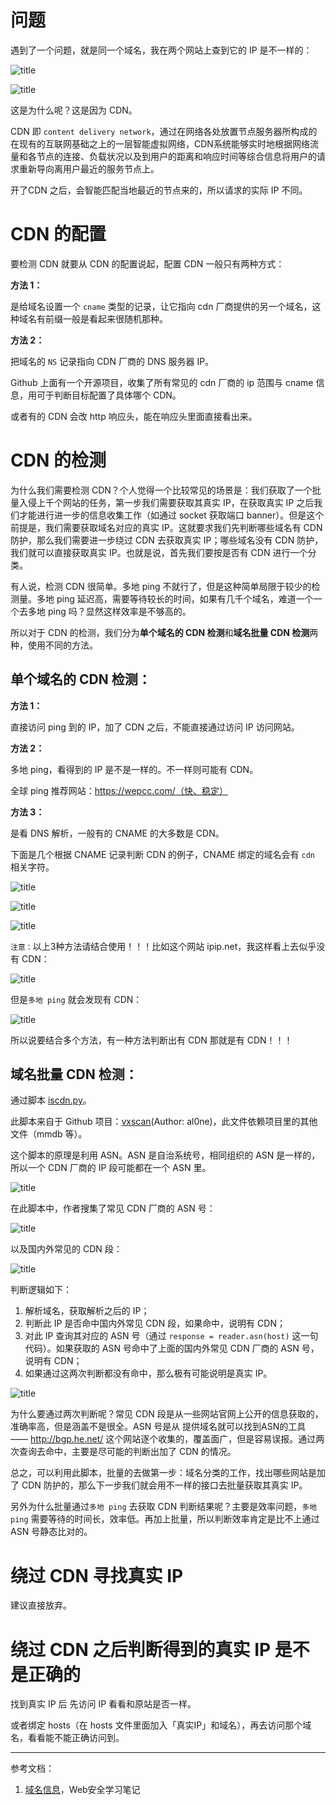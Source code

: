 # 问题

遇到了一个问题，就是同一个域名，我在两个网站上查到它的 IP 是不一样的：

![title](https://leanote.com/api/file/getImage?fileId=5dcc08c8ab644147030004ea)

![title](https://leanote.com/api/file/getImage?fileId=5dcbf345ab6441450a000467)

这是为什么呢？这是因为 CDN。


CDN 即 `content delivery network`，通过在网络各处放置节点服务器所构成的在现有的互联网基础之上的一层智能虚拟网络，CDN系统能够实时地根据网络流量和各节点的连接、负载状况以及到用户的距离和响应时间等综合信息将用户的请求重新导向离用户最近的服务节点上。

开了CDN 之后，会智能匹配当地最近的节点来的，所以请求的实际 IP 不同。

# CDN 的配置

要检测 CDN 就要从 CDN 的配置说起，配置 CDN 一般只有两种方式：

**方法 1：**

是给域名设置一个 `cname` 类型的记录，让它指向 cdn 厂商提供的另一个域名，这种域名有前缀一般是看起来很随机那种。

**方法 2：**

把域名的 `NS` 记录指向 CDN 厂商的 DNS 服务器 IP。

Github 上面有一个开源项目，收集了所有常见的 cdn 厂商的 ip 范围与 cname 信息，用可于判断目标配置了具体哪个 CDN。 

或者有的 CDN 会改 http 响应头，能在响应头里面直接看出来。


# CDN 的检测

为什么我们需要检测 CDN？个人觉得一个比较常见的场景是：我们获取了一个批量入侵上千个网站的任务，第一步我们需要获取其真实 IP，在获取真实 IP 之后我们才能进行进一步的信息收集工作（如通过 socket 获取端口 banner）。但是这个前提是，我们需要获取域名对应的真实 IP。这就要求我们先判断哪些域名有 CDN 防护，那么我们需要进一步绕过 CDN 去获取真实 IP；哪些域名没有 CDN 防护，我们就可以直接获取真实 IP。也就是说，首先我们要按是否有 CDN 进行一个分类。

有人说，检测 CDN 很简单。多地 ping 不就行了，但是这种简单局限于较少的检测量。多地 ping 延迟高，需要等待较长的时间，如果有几千个域名，难道一个一个去多地 ping 吗？显然这样效率是不够高的。

所以对于 CDN 的检测，我们分为**单个域名的 CDN 检测**和**域名批量 CDN 检测**两种，使用不同的方法。

## 单个域名的 CDN 检测：
**方法 1：**

直接访问 ping 到的 IP，加了 CDN 之后，不能直接通过访问 IP 访问网站。

**方法 2：**

多地 ping，看得到的 IP 是不是一样的。不一样则可能有 CDN。

全球 ping 推荐网站：https://wepcc.com/（快、稳定）

**方法 3：**

是看 DNS 解析，一般有的 CNAME 的大多数是 CDN。



下面是几个根据 CNAME 记录判断 CDN 的例子，CNAME 绑定的域名会有 `cdn` 相关字符。

![title](https://leanote.com/api/file/getImage?fileId=5dcbf86eab6441470300047a)

![title](https://leanote.com/api/file/getImage?fileId=5dcbf959ab6441450a0004a1)

![title](https://leanote.com/api/file/getImage?fileId=5dcbf9ebab6441470300047e)


`注意：`以上3种方法请结合使用！！！比如这个网站 ipip.net，我这样看上去似乎没有 CDN：

![title](https://leanote.com/api/file/getImage?fileId=5dd2419bab64414b290013cb)

但是`多地 ping` 就会发现有 CDN：

![title](https://leanote.com/api/file/getImage?fileId=5dd241c1ab64414b290013cd)

所以说要结合多个方法，有一种方法判断出有 CDN 那就是有 CDN！！！




## 域名批量 CDN 检测：

通过脚本 [iscdn.py](https://github.com/al0ne/Vxscan/blob/master/lib/iscdn.py)。


此脚本来自于 Github 项目：[vxscan](https://github.com/al0ne/Vxscan)(Author: al0ne)，此文件依赖项目里的其他文件（mmdb 等）。



这个脚本的原理是利用 ASN。ASN 是自治系统号，相同组织的 ASN 是一样的，所以一个 CDN 厂商的 IP 段可能都在一个 ASN 里。

![title](https://leanote.com/api/file/getImage?fileId=5dd237b7ab6441492c0012f7)


在此脚本中，作者搜集了常见 CDN 厂商的 ASN 号：

![title](https://leanote.com/api/file/getImage?fileId=5dd238e0ab64414b29001352)

以及国内外常见的 CDN 段：

![title](https://leanote.com/api/file/getImage?fileId=5dd23967ab64414b29001359)

判断逻辑如下：

1. 解析域名，获取解析之后的 IP；
2. 判断此 IP 是否命中国内外常见 CDN 段，如果命中，说明有 CDN；
3. 对此 IP 查询其对应的 ASN 号（通过 `response = reader.asn(host)` 这一句代码）。如果获取的 ASN 号命中了上面的国内外常见 CDN 厂商的 ASN 号，说明有 CDN；
4. 如果通过这两次判断都没有命中，那么极有可能说明是真实 IP。



![title](https://leanote.com/api/file/getImage?fileId=5dd22ce7ab64414b290012d8)

为什么要通过两次判断呢？常见 CDN 段是从一些网站官网上公开的信息获取的，准确率高，但是涵盖不是很全。ASN 号是从 提供域名就可以找到ASN的工具 —— http://bgp.he.net/ 这个网站逐个收集的，覆盖面广，但是容易误报。通过两次查询去命中，主要是尽可能的判断出加了 CDN 的情况。

总之，可以利用此脚本，批量的去做第一步：域名分类的工作，找出哪些网站是加了 CDN 防护的，那么下一步我们就会用不一样的接口去批量获取其真实 IP。

另外为什么批量通过`多地 ping` 去获取 CDN 判断结果呢？主要是效率问题，`多地 ping` 需要等待的时间长，效率低。再加上批量，所以判断效率肯定是比不上通过 ASN 号静态比对的。

# 绕过 CDN 寻找真实 IP

建议直接放弃。


# 绕过 CDN 之后判断得到的真实 IP 是不是正确的

找到真实 IP 后 先访问 IP 看看和原站是否一样。

或者绑定 hosts（在 hosts 文件里面加入「真实IP」和域名），再去访问那个域名，看看能不能正确访问到。




------------------------

参考文档：

1. [域名信息](https://websec.readthedocs.io/zh/latest/info/domain.html)，Web安全学习笔记

